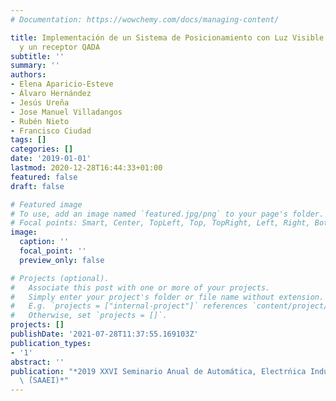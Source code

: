 ```yaml
---
# Documentation: https://wowchemy.com/docs/managing-content/

title: Implementación de un Sistema de Posicionamiento con Luz Visible basado en focosLEDs
  y un receptor QADA
subtitle: ''
summary: ''
authors:
- Elena Aparicio-Esteve
- Álvaro Hernández
- Jesús Ureña
- Jose Manuel Villadangos
- Rubén Nieto
- Francisco Ciudad
tags: []
categories: []
date: '2019-01-01'
lastmod: 2020-12-28T16:44:33+01:00
featured: false
draft: false

# Featured image
# To use, add an image named `featured.jpg/png` to your page's folder.
# Focal points: Smart, Center, TopLeft, Top, TopRight, Left, Right, BottomLeft, Bottom, BottomRight.
image:
  caption: ''
  focal_point: ''
  preview_only: false

# Projects (optional).
#   Associate this post with one or more of your projects.
#   Simply enter your project's folder or file name without extension.
#   E.g. `projects = ["internal-project"]` references `content/project/deep-learning/index.md`.
#   Otherwise, set `projects = []`.
projects: []
publishDate: '2021-07-28T11:37:55.169103Z'
publication_types:
- '1'
abstract: ''
publication: "*2019 XXVI Seminario Anual de Automática, Electrńica Industrial e Instrumentaci'\
  \ ́(SAAEI)*"
---
```

